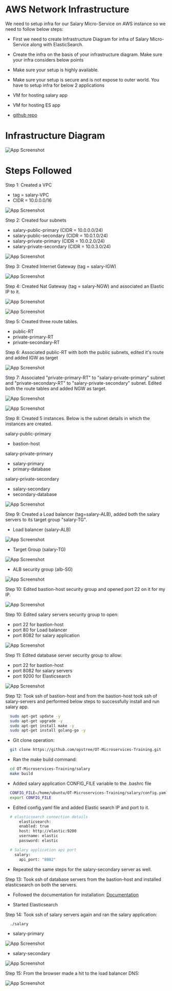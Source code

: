 # AWS Network Infrastructure

We need to setup infra for our Salary Micro-Service on AWS instance so we need to follow below steps:
- First we need to create Infrastructure Diagram for infra of Salary Micro-Service along with ElasticSearch.
- Create the infra on the basis of your infrastructure diagram.
Make sure your infra considers below points
- Make sure your setup is highly available.
- Make sure your setup is secure and is not expose to outer world.
You have to setup infra for below 2 applications
- VM for hosting salary app
- VM for hosting ES app

- [github repo](https://github.com/opstree/OT-Microservices-Training.git)

# Infrastructure Diagram

![App Screenshot](screenshots/ID5.png)

# Steps Followed

Step 1: Created a VPC 
- tag = salary-VPC
- CIDR = 10.0.0.0/16

![App Screenshot](screenshots/salary-vpc.PNG)

Step 2: Created four subnets 

- salary-public-primary (CIDR = 10.0.0.0/24)
- salary-public-secondary (CIDR = 10.0.1.0/24) 
- salary-private-primary (CIDR = 10.0.2.0/24) 
- salary-private-secondary (CIDR = 10.0.3.0/24)

![App Screenshot](screenshots/subnets.PNG)

Step 3: Created Internet Gateway (tag = salary-IGW)

![App Screenshot](screenshots/salary-IGW.PNG)

Step 4: Created Nat Gateway (tag = salary-NGW) and associated an Elastic IP to it.

![App Screenshot](screenshots/salary-NGW.PNG)

![App Screenshot](screenshots/NGW-EIP.PNG)

Step 5: Created three route tables.

- public-RT
- private-primary-RT
- private-secondary-RT

Step 6: Associated public-RT with both the public subnets, edited it's route and added IGW as target

![App Screenshot](screenshots/public-RT.PNG)

Step 7: Associated "private-primary-RT" to "salary-private-primary" subnet and "private-secondary-RT" to "salary-private-secondary" subnet. Edited both the route tables and added NGW as target.

![App Screenshot](screenshots/private-primary-RT.PNG)

![App Screenshot](screenshots/private-secondary-RT.PNG)

Step 8: Created 5 instances. Below is the subnet details in which the instances are created.

salary-public-primary 
- bastion-host 

salary-private-primary
- salary-primary
- primary-database 

salary-private-secondary
- salary-secondary
- secondary-database 

![App Screenshot](screenshots/instances.PNG)

Step 9: Created a Load balancer (tag=salary-ALB), added both the salary servers to its target group "salary-TG".

- Load balancer (salary-ALB)

![App Screenshot](screenshots/salary-ALB.PNG)

- Target Group (salary-TG)

![App Screenshot](screenshots/salary-TG.PNG)

- ALB security group (alb-SG)

![App Screenshot](screenshots/alb-SG.PNG)

Step 10: Edited bastion-host security group and opened port 22 on it for my IP.

![App Screenshot](screenshots/public-SG.PNG)

Step 10: Edited salary servers security group to open:
- port 22 for bastion-host
- port 80 for Load balancer 
- port 8082 for salary application

![App Screenshot](screenshots/private-SG.PNG)

Step 11: Edited database server security group to allow:
- port 22 for bastion-host
- port 8082 for salary servers
- port 9200 for Elasticsearch

![App Screenshot](screenshots/database-SG.PNG)

Step 12: Took ssh of bastion-host and from the bastion-host took ssh of salary-servers and performed below steps to successfully install and run salary app.

```bash
  sudo apt-get update -y
  sudo apt-get upgrade -y
  sudo apt-get install make -y
  sudo apt-get install golang-go -y
```
- Git clone operation:

```bash
  git clone https://github.com/opstree/OT-Microservices-Training.git
```

- Ran the make build command:

```bash
  cd OT-Microservices-Training/salary
  make build 
```

- Added salary application CONFIG_FILE variable to the .bashrc file 

```bash
  CONFIG_FILE=/home/ubuntu/OT-Microservices-Training/salary/config.yaml
  export CONFIG_FILE
```

- Edited config.yaml file and added Elastic search IP and port to it.

```bash
  # elasticsearch connection details
      elasticsearch:
      enabled: true
      host: http://elastic:9200
      username: elastic
      password: elastic

  # Salary application api port
    salary:
      api_port: "8082"
```

- Repeated the same steps for the salary-secondary server as well.

Step 13: Took ssh of database servers from the bastion-host and installed elasticsearch on both the servers.

- Followed the documentation for installation:
[Documentation](https://www.elastic.co/guide/en/elasticsearch/reference/current/docker.html)

- Started Elasticsearch

Step 14: Took ssh of salary servers again and ran the salary application:

```bash
  ./salary
```
- salary-primary

![App Screenshot](screenshots/salary-primary.PNG)

- salary-secondary

![App Screenshot](screenshots/salary-secondary.PNG)

Step 15: From the browser made a hit to the load balancer DNS:

![App Screenshot](screenshots/DNS_Hit.PNG)
